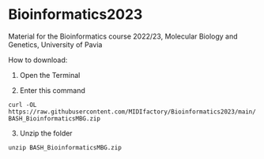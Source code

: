 # Bioinformatics2023
Material for the Bioinformatics course 2022/23, Molecular Biology and Genetics, University of Pavia


How to download:
1. Open the Terminal

2. Enter this command

`
curl -OL  https://raw.githubusercontent.com/MIDIfactory/Bioinformatics2023/main/BASH_BioinformaticsMBG.zip
`

3. Unzip the folder

`
unzip BASH_BioinformaticsMBG.zip
`
 
